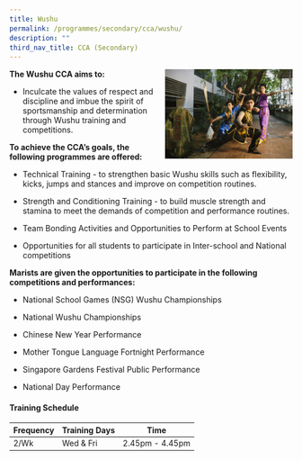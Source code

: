```yaml
---
title: Wushu
permalink: /programmes/secondary/cca/wushu/
description: ""
third_nav_title: CCA (Secondary)
---
```



<img align="right" src="/images/CCA/Secondary/Wushu_1.jpg" style="width:45%">

**The Wushu CCA aims to:**

*   Inculcate the values of respect and discipline and imbue the spirit of sportsmanship and determination through Wushu training and competitions.

  

**To achieve the CCA’s goals, the following programmes are offered:**  

*   Technical Training - to strengthen basic Wushu skills such as flexibility, kicks, jumps and stances and improve on competition routines.  
    
*   Strength and Conditioning Training - to build muscle strength and stamina to meet the demands of competition and performance routines.  
    
*   Team Bonding Activities and Opportunities to Perform at School Events  
    
*   Opportunities for all students to participate in Inter-school and National competitions  
    

**Marists are given the opportunities to participate in the following competitions and performances:**

*   National School Games (NSG) Wushu Championships  
    
*   National Wushu Championships  
    
*   Chinese New Year Performance  
    
*   Mother Tongue Language Fortnight Performance  
    
*   Singapore Gardens Festival Public Performance  
    
*   National Day Performance

#### Training Schedule

<table>
<thead>
  <tr>
    <th>Frequency</th>
    <th>Training Days</th>
    <th>Time</th>
  </tr>
</thead>
<tbody>
  <tr>
    <td>2/Wk</td>
    <td>Wed &amp; Fri</td>
    <td>2.45pm - 4.45pm</td>
  </tr>
</tbody>
</table>